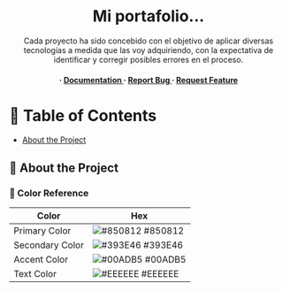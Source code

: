 <div align='center'>

<h1>Mi portafolio...</h1>
<p>Cada proyecto ha sido concebido con el objetivo de aplicar diversas tecnologías a medida que las voy adquiriendo, con la expectativa de identificar y corregir posibles errores en el proceso.</p>

<h4> <span> · </span> <a href="https://github.com/CrysG011/PORTFolio/blob/master/README.md"> Documentation </a> <span> · </span> <a href="https://github.com/CrysG011/PORTFolio/issues"> Report Bug </a> <span> · </span> <a href="https://github.com/CrysG011/PORTFolio/issues"> Request Feature </a> </h4>


</div>

# :notebook_with_decorative_cover: Table of Contents

- [About the Project](#star2-about-the-project)


## :star2: About the Project

### :art: Color Reference
| Color | Hex |
| --------------- | ---------------------------------------------------------------- |
| Primary Color | ![#850812](https://via.placeholder.com/10/850812?text=+) #850812 |
| Secondary Color | ![#393E46](https://via.placeholder.com/10/393E46?text=+) #393E46 |
| Accent Color | ![#00ADB5](https://via.placeholder.com/10/00ADB5?text=+) #00ADB5 |
| Text Color | ![#EEEEEE](https://via.placeholder.com/10/EEEEEE?text=+) #EEEEEE |

